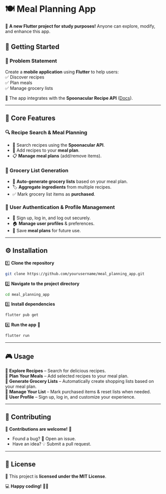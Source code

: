# 🍽️ Meal Planning App  

🚀 **A new Flutter project for study purposes!** Anyone can explore, modify, and enhance this app.  

## 📌 Getting Started  

### 🛑 Problem Statement  
Create a **mobile application** using **Flutter** to help users:  
✅ Discover recipes  
✅ Plan meals  
✅ Manage grocery lists  

📡 The app integrates with the **Spoonacular Recipe API** ([Docs](https://spoonacular.com/food-api/docs#Search-Recipes-Complex)).  

---

## 🎯 Core Features  

### 🔍 Recipe Search & Meal Planning  
- 🔎 Search recipes using the **Spoonacular API**.  
- 📅 Add recipes to your **meal plan**.  
- 📋 **Manage meal plans** (add/remove items).  

### 🛒 Grocery List Generation  
- 📝 **Auto-generate grocery lists** based on your meal plan.  
- 🏷️ **Aggregate ingredients** from multiple recipes.  
- ✅ Mark grocery list items as **purchased**.  

### 🔐 User Authentication & Profile Management  
- 🔑 Sign up, log in, and log out securely.  
- 🏠 **Manage user profiles** & preferences.  
- 💾 Save **meal plans** for future use.  

---

## ⚙️ Installation  

1️⃣ **Clone the repository**  
```sh
git clone https://github.com/yourusername/meal_planning_app.git
```  

2️⃣ **Navigate to the project directory**  
```sh
cd meal_planning_app
```  

3️⃣ **Install dependencies**  
```sh
flutter pub get
```  

4️⃣ **Run the app** 🚀  
```sh
flutter run
```  

---

## 🎮 Usage  

📌 **Explore Recipes** – Search for delicious recipes.  
📌 **Plan Your Meals** – Add selected recipes to your meal plan.  
📌 **Generate Grocery Lists** – Automatically create shopping lists based on your meal plan.  
📌 **Manage Your List** – Mark purchased items & reset lists when needed.  
📌 **User Profile** – Sign up, log in, and customize your experience.  

---

## 🤝 Contributing  

🎉 **Contributions are welcome!** 🎉  
- Found a bug? 🐞 Open an issue.  
- Have an idea? 💡 Submit a pull request.  

---

## 📜 License  

📄 This project is **licensed under the MIT License**.  

💻 **Happy coding!** 🚀🎯
